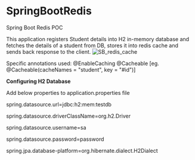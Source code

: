 # SpringBootRedis
Spring Boot Redis POC 

This application registers Student details into H2 in-memory database and fetches the details of a student from DB, stores it into
redis cache and sends back response to the client.
![SB_redis_cache](https://github.com/user-attachments/assets/28e40d46-f6f0-41c3-9822-e468a6ac5f84)

Specific annotations used:
@EnableCaching
@Cacheable 
[eg. @Cacheable(cacheNames = "student", key = "#id")]

**Configuring H2 Database**

Add below properties to application.properties file

spring.datasource.url=jdbc:h2:mem:testdb

spring.datasource.driverClassName=org.h2.Driver

spring.datasource.username=sa

spring.datasource.password=password

spring.jpa.database-platform=org.hibernate.dialect.H2Dialect

